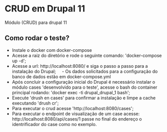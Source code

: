 # CRUD em Drupal 11

Módulo (CRUD) para drupal 11

## Como rodar o teste?

- Instale o docker com docker-compose
- Acesse a raiz do diretório e rode o seguinte comando: 'docker-compose up -d';
- Acesse a url: http://localhost:8080/ e siga o passo a passo para a instalação do Drupal;
    - Os dados solicitados para a configuração do banco de dados estão em docker-compose.yml
- Após concluir a configuração inicial do Drupal é necessário instalar o módulo cases 'desenvolvido para o teste', acesse o bash do container principal rodando: 'docker exec -ti drupal_drupal_1 bash';
- Execute 'drush en cases' para confirmar a instalação e limpe a cache executando 'drush cr';
- Para executar o crud acesse 'http://localhost:8080/cases';
- Para executar o endpoint de visualização de um case acesse: http://localhost:8080/api/cases/1 passe no final do endereço o identrificador do case como no exemplo.